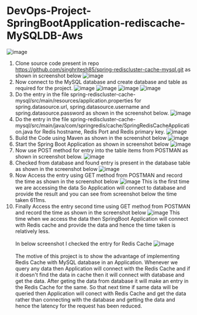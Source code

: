 # DevOps-Project-SpringBootApplication-rediscache-MySQLDB-Aws
![image](https://github.com/singhritesh85/DevOps-Project-SpringBootApplication-rediscache-MySQLDB-Aws/assets/56765895/7e0cf995-997c-40c6-8d9e-8029a1a971c1)
1. Clone source code present in repo https://github.com/singhritesh85/spring-rediscluster-cache-mysql.git as shown in screenshot below
![image](https://github.com/singhritesh85/DevOps-Project-SpringBootApplication-rediscache-MySQLDB-Aws/assets/56765895/9a62edba-f36a-46d8-bbea-981a5eb8bd20)
2. Now connect to the MySQL database and create database and table as required for the project.
![image](https://github.com/singhritesh85/DevOps-Project-SpringBootApplication-rediscache-MySQLDB-Aws/assets/56765895/466f73b8-d772-4e97-b5b9-0c6647112e7d)
![image](https://github.com/singhritesh85/DevOps-Project-SpringBootApplication-rediscache-MySQLDB-Aws/assets/56765895/d8026e1e-e62e-4e16-b1fc-80004419295b)
![image](https://github.com/singhritesh85/DevOps-Project-SpringBootApplication-rediscache-MySQLDB-Aws/assets/56765895/49b71f65-7a71-4ad8-8aa0-33cb852c4371)
![image](https://github.com/singhritesh85/DevOps-Project-SpringBootApplication-rediscache-MySQLDB-Aws/assets/56765895/ecc1a2cb-b023-4ad6-9bf1-ee31987335a5)
3. Do the entry in the file spring-rediscluster-cache-mysql/src/main/resources/application.properties for spring.datasource.url, spring.datasource.username and spring.datasource.password as shown in the screenshot below.
![image](https://github.com/singhritesh85/DevOps-Project-SpringBootApplication-rediscache-MySQLDB-Aws/assets/56765895/d776b813-b0ce-44dd-9f54-15867a6331fd)
4. Do the entry in the file spring-rediscluster-cache-mysql/src/main/java/com/springredis/cache/SpringRedisCacheApplication.java for Redis hostname, Redis Port and Redis primary key.
![image](https://github.com/singhritesh85/DevOps-Project-SpringBootApplication-rediscache-MySQLDB-Aws/assets/56765895/85710084-ebea-48e1-a56e-6318c0df78e0)
5. Build the Code using Maven as shown in the screenshot below
![image](https://github.com/singhritesh85/DevOps-Project-SpringBootApplication-rediscache-MySQLDB-Aws/assets/56765895/03832283-2e81-44c8-946e-3767e20ff7c0)
6. Start the Spring Boot Application as shown in screenshot below
![image](https://github.com/singhritesh85/DevOps-Project-SpringBootApplication-rediscache-MySQLDB-Aws/assets/56765895/eaf1e470-b0f2-40e2-9a1f-a68d71e1e155)
7. Now use POST method for entry into the table items from POSTMAN as shown in screenshot below.
![image](https://github.com/singhritesh85/DevOps-Project-SpringBootApplication-rediscache-MySQLDB-Aws/assets/56765895/32ebc99c-7c56-4830-9942-b2bcfe963886)
8. Checked from database and found entry is present in the database table as shown in the screenshot below
![image](https://github.com/singhritesh85/DevOps-Project-SpringBootApplication-rediscache-MySQLDB-Aws/assets/56765895/63400a1e-fe4e-4977-8a4c-8db78cfc45ba)
9. Now Access the entry using GET method from POSTMAN and record the time as shown in the screenshot below
![image](https://github.com/singhritesh85/DevOps-Project-SpringBootApplication-rediscache-MySQLDB-Aws/assets/56765895/d8e5fa43-2f92-41c6-9c34-aba0ab259702)
This is the first time we are accessing the data So Application will connect to database and provide the result and you can see from screenshot below the time taken 611ms.
10. Finally Access the entry second time using GET method from POSTMAN and record the time as shown in the screenshot below
![image](https://github.com/singhritesh85/DevOps-Project-SpringBootApplication-rediscache-MySQLDB-Aws/assets/56765895/bb7e95aa-5e02-417f-82bf-d4b69a515219)
This time when we access the data then SpringBoot Application will connect with Redis cache and provide the data and hence the time taken is relatively less.
<br><br/>
In below screenshot I checked the entry for Redis Cache
![image](https://github.com/singhritesh85/DevOps-Project-SpringBootApplication-rediscache-MySQLDB-Aws/assets/56765895/edb77ea5-1505-4fa4-9b29-a5b5300d2772)
<br><br/>
The motive of this project is to show the advantage of implementing Redis Cache with MySQL database in an Application. Whenever we query any data then Application will connect with the Redis Cache and if it doesn't find the data in cache then it will connect with database and get the data. After geting the data from database it will make an entry in the Redis Cache for the same. So that next time if same data will be queried then Application will conect with Redis Cache and get the data rather than connecting with the database and getting the data and hence the latency for the request has been reduced.
